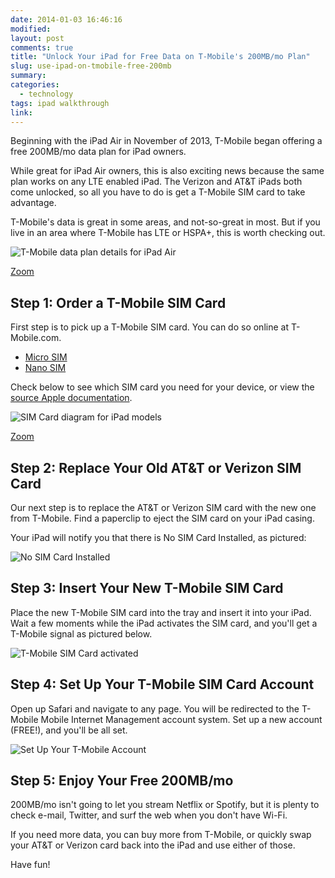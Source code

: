 ```yaml
---
date: 2014-01-03 16:46:16
modified:
layout: post
comments: true
title: "Unlock Your iPad for Free Data on T-Mobile's 200MB/mo Plan"
slug: use-ipad-on-tmobile-free-200mb
summary:
categories:
  - technology
tags: ipad walkthrough
link: 
---
```


Beginning with the iPad Air in November of 2013, T-Mobile began offering a free 200MB/mo data plan for iPad owners.

While great for iPad Air owners, this is also exciting news because the same plan works on any LTE enabled iPad. The Verizon and AT&T iPads both come unlocked, so all you have to do is get a T-Mobile SIM card to take advantage.

T-Mobile's data is great in some areas, and not-so-great in most. But if you live in an area where T-Mobile has LTE or HSPA+, this is worth checking out.

![T-Mobile data plan details for iPad Air][1]

[Zoom][2]

## Step 1: Order a T-Mobile SIM Card

First step is to pick up a T-Mobile SIM card. You can do so online at T-Mobile.com.

  * [Micro SIM][3]
  * [Nano SIM][4]

Check below to see which SIM card you need for your device, or view the [source Apple documentation][5].

![SIM Card diagram for iPad models][6]

[Zoom][7]

## Step 2: Replace Your Old AT&T or Verizon SIM Card

Our next step is to replace the AT&T or Verizon SIM card with the new one from T-Mobile. Find a paperclip to eject the SIM card on your iPad casing.

Your iPad will notify you that there is No SIM Card Installed, as pictured:

![No SIM Card Installed][8]

## Step 3: Insert Your New T-Mobile SIM Card

Place the new T-Mobile SIM card into the tray and insert it into your iPad. Wait a few moments while the iPad activates the SIM card, and you'll get a T-Mobile signal as pictured below.

![T-Mobile SIM Card activated][9]

## Step 4: Set Up Your T-Mobile SIM Card Account

Open up Safari and navigate to any page. You will be redirected to the T-Mobile Mobile Internet Management account system. Set up a new account (FREE!), and you'll be all set.

![Set Up Your T-Mobile Account][10]

## Step 5: Enjoy Your Free 200MB/mo

200MB/mo isn't going to let you stream Netflix or Spotify, but it is plenty to check e-mail, Twitter, and surf the web when you don't have Wi-Fi.

If you need more data, you can buy more from T-Mobile, or quickly swap your AT&T or Verizon card back into the iPad and use either of those.

Have fun!

   [1]: https://dl.dropboxusercontent.com/u/74616/Clarify/unlock-your-ipad-for-free-data-on-t-mobile-s-200mb-mo-plan/Why-use-T-Mobile-for-data--sm.png
   [2]: https://dl.dropboxusercontent.com/u/74616/Clarify/unlock-your-ipad-for-free-data-on-t-mobile-s-200mb-mo-plan/Why-use-T-Mobile-for-data-.png
   [3]: http://prepaid-phones.t-mobile.com/prepaid-phone/T-Mobile-Micro-SIM-Card-Activation-Kit-No-Annual-Contract
   [4]: http://prepaid-phones.t-mobile.com/prepaid-phone/T-Mobile-Nano-SIM-Card-Prepaid
   [5]: http://support.apple.com/kb/HT5554
   [6]: https://dl.dropboxusercontent.com/u/74616/Clarify/unlock-your-ipad-for-free-data-on-t-mobile-s-200mb-mo-plan/Step-1--Order-a-T-Mobile-SIM-Card-sm.png
   [7]: https://dl.dropboxusercontent.com/u/74616/Clarify/unlock-your-ipad-for-free-data-on-t-mobile-s-200mb-mo-plan/Step-1--Order-a-T-Mobile-SIM-Card.png
   [8]: https://dl.dropboxusercontent.com/u/74616/Clarify/unlock-your-ipad-for-free-data-on-t-mobile-s-200mb-mo-plan/Step-2--Replace-Your-Old-AT-T-or-Verizon-SIM-Card.png
   [9]: https://dl.dropboxusercontent.com/u/74616/Clarify/unlock-your-ipad-for-free-data-on-t-mobile-s-200mb-mo-plan/Step-3--Insert-Your-New-T-Mobile-SIM-Card.png
   [10]: https://dl.dropboxusercontent.com/u/74616/Clarify/unlock-your-ipad-for-free-data-on-t-mobile-s-200mb-mo-plan/Step-4--Set-Up-Your-T-Mobile-SIM-Card-Account.png